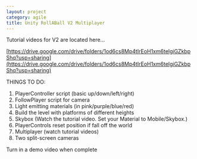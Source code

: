 ```yaml
---
layout: project
category: agile
title: Unity RollABall V2 Multiplayer
---
```


Tutorial videos for V2 are located here...

[https://drive.google.com/drive/folders/1od6cs8Mp4tIrEoH1xm6telgiGZkbpShq?usp=sharing](https://drive.google.com/drive/folders/1od6cs8Mp4tIrEoH1xm6telgiGZkbpShq?usp=sharing)

THINGS TO DO:

1. PlayerController script (basic up/down/left/right)
1. FollowPlayer script for camera
1. Light emitting materials (in pink/purple/blue/red)
1. Build the level with platforms of different heights
1. Skybox (Watch the tutorial video. Set your Material to Mobile/Skybox.)
1. PlayerControls reset position if fall off the world
1. Multiplayer (watch tutorial videos)
1. Two split-screen cameras


Turn in a demo video when complete
